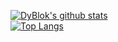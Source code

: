 [![DyBlok's github stats](https://github-readme-stats.vercel.app/api?username=DyBlok&show_icons=true&theme=radical&hide=prs,issues)](https://github.com/anuraghazra/github-readme-stats)
<br>
[![Top Langs](https://github-readme-stats.vercel.app/api/top-langs/?username=DyBlok&theme=radical)](https://github.com/anuraghazra/github-readme-stats)
